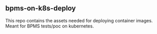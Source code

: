 ## bpms-on-k8s-deploy
This repo contains the assets needed for deploying container images. Meant for BPMS tests/poc on kubernetes. 
